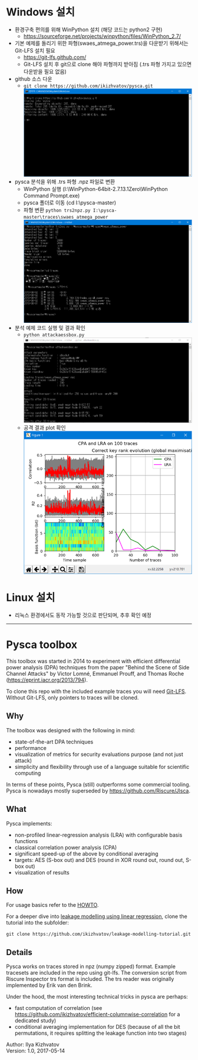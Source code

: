 # Windows 설치
 * 환경구축 편의를 위해 WinPython 설치 (해당 코드는 python2 구현) 
   - https://sourceforge.net/projects/winpython/files/WinPython_2.7/
 * 기본 예제를 돌리기 위한 파형(swaes_atmega_power.trs)을 다운받기 위해서는 Git-LFS 설치 필요
   - https://git-lfs.github.com/
   - Git-LFS 설치 후 git으로 clone 해야 파형까지 받아짐 (.trs 파형 가지고 있으면 다운받을 필요 없음)
 * github 소스 다운 
   - `git clone https://github.com/ikizhvatov/pysca.git`
   ![clone](https://github.com/aasdzs/pysca/blob/master/captures/01_git_clone.PNG?raw=true)
 * pysca 분석을 위해 .trs 파형 .npz 파일로 변환
   - WinPython 실행 (I:\WinPython-64bit-2.7.13.1Zero\WinPython Command Prompt.exe)
   - pysca 폴더로 이동 (cd I:\pysca-master)
   - 파형 변환 `python trs2npz.py I:\pysca-master\traces\swaes_atmega_power`
   ![trs2npz](https://github.com/aasdzs/pysca/blob/master/captures/02_trs2npz.PNG?raw=true)
 * 분석 예제 코드 실행 및 결과 확인
   - `python attackaessbox.py`
   ![attack](https://github.com/aasdzs/pysca/blob/master/captures/03_attack_sbox.PNG?raw=true)
   - 공격 결과 plot 확인  
   ![plot](https://github.com/aasdzs/pysca/blob/master/captures/04_attack_sbox_plot.PNG?raw=true)

# Linux 설치
 * 리눅스 환경에서도 동작 가능할 것으로 판단되며, 추후 확인 예정
   
---


# Pysca toolbox

This toolbox was started in 2014 to experiment with efficient differential power analysis (DPA) techniques from the paper "Behind the Scene of Side Channel Attacks" by Victor Lomné, Emmanuel Prouff, and Thomas Roche (https://eprint.iacr.org/2013/794).

To clone this repo with the included example traces you will need [Git-LFS](https://git-lfs.github.com). Without Git-LFS, only pointers to traces will be cloned.

## Why
The toolbox was designed with the following in mind:
* state-of-the-art DPA techniques
* performance
* visualization of metrics for security evaluations purpose (and not just attack)
* simplicity and flexibility through use of a language suitable for scientific computing

In terms of these points, Pysca (still) outperforms some commercial tooling. Pysca is nowadays mostly superseded by https://github.com/Riscure/Jlsca.

## What
Pysca implements:
* non-profiled linear-regression analysis (LRA) with configurable basis functions
* classical correlation power analysis (CPA)
* significant speed-up of the above by conditional averaging
* targets: AES (S-box out) and DES (round in XOR round out, round out, S-box out)
* visualization of results

## How

For usage basics refer to the [HOWTO](howto/HOWTO.md).

For a deeper dive into [leakage modelling using linear regression](https://github.com/ikizhvatov/leakage-modelling-tutorial), clone the tutorial into the subfolder:

    git clone https://github.com/ikizhvatov/leakage-modelling-tutorial.git

## Details
Pysca works on traces stored in npz (numpy zipped) format. Example tracesets are included in the repo using git-lfs. The conversion script from Riscure Inspector trs format is included. The trs reader was originally implemented by Erik van den Brink.

Under the hood, the most interesting technical tricks in pysca are perhaps:
* fast computation of correlation (see https://github.com/ikizhvatov/efficient-columnwise-correlation for a dedicated study)
* conditional averaging implementation for DES (because of all the bit permutations, it requires splitting the leakage function into two stages)

Author: Ilya Kizhvatov<br>
Version: 1.0, 2017-05-14
